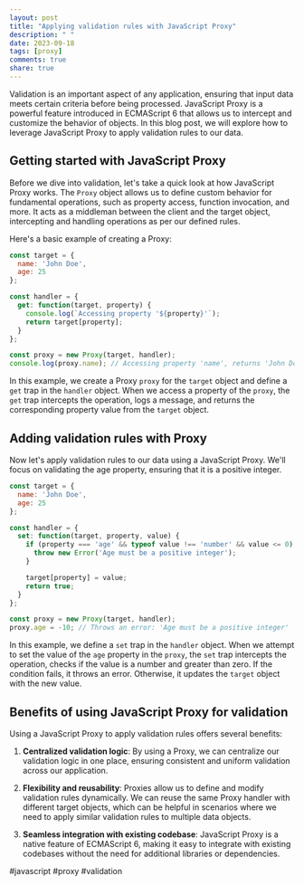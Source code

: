 ```yaml
---
layout: post
title: "Applying validation rules with JavaScript Proxy"
description: " "
date: 2023-09-18
tags: [proxy]
comments: true
share: true
---
```


Validation is an important aspect of any application, ensuring that input data meets certain criteria before being processed. JavaScript Proxy is a powerful feature introduced in ECMAScript 6 that allows us to intercept and customize the behavior of objects. In this blog post, we will explore how to leverage JavaScript Proxy to apply validation rules to our data.

## Getting started with JavaScript Proxy

Before we dive into validation, let's take a quick look at how JavaScript Proxy works. The `Proxy` object allows us to define custom behavior for fundamental operations, such as property access, function invocation, and more. It acts as a middleman between the client and the target object, intercepting and handling operations as per our defined rules.

Here's a basic example of creating a Proxy:

```javascript
const target = {
  name: 'John Doe',
  age: 25
};

const handler = {
  get: function(target, property) {
    console.log(`Accessing property '${property}'`);
    return target[property];
  }
};

const proxy = new Proxy(target, handler);
console.log(proxy.name); // Accessing property 'name', returns 'John Doe'
```

In this example, we create a Proxy `proxy` for the `target` object and define a `get` trap in the `handler` object. When we access a property of the `proxy`, the `get` trap intercepts the operation, logs a message, and returns the corresponding property value from the `target` object.

## Adding validation rules with Proxy

Now let's apply validation rules to our data using a JavaScript Proxy. We'll focus on validating the age property, ensuring that it is a positive integer.

```javascript
const target = {
  name: 'John Doe',
  age: 25
};

const handler = {
  set: function(target, property, value) {
    if (property === 'age' && typeof value !== 'number' && value <= 0) {
      throw new Error('Age must be a positive integer');
    }

    target[property] = value;
    return true;
  }
};

const proxy = new Proxy(target, handler);
proxy.age = -10; // Throws an error: 'Age must be a positive integer'
```

In this example, we define a `set` trap in the `handler` object. When we attempt to set the value of the `age` property in the `proxy`, the `set` trap intercepts the operation, checks if the value is a number and greater than zero. If the condition fails, it throws an error. Otherwise, it updates the `target` object with the new value.

## Benefits of using JavaScript Proxy for validation

Using a JavaScript Proxy to apply validation rules offers several benefits:

1. **Centralized validation logic**: By using a Proxy, we can centralize our validation logic in one place, ensuring consistent and uniform validation across our application.

2. **Flexibility and reusability**: Proxies allow us to define and modify validation rules dynamically. We can reuse the same Proxy handler with different target objects, which can be helpful in scenarios where we need to apply similar validation rules to multiple data objects.

3. **Seamless integration with existing codebase**: JavaScript Proxy is a native feature of ECMAScript 6, making it easy to integrate with existing codebases without the need for additional libraries or dependencies.

#javascript #proxy #validation